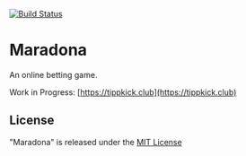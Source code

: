 [![Build Status](https://travis-ci.org/lxxxvi/maradona.svg?branch=master)](https://travis-ci.org/lxxxvi/maradona)

# Maradona

An online betting game.

Work in Progress: [https://tippkick.club](https://tippkick.club)

## License

"Maradona" is released under the [MIT License](https://opensource.org/licenses/MIT)

